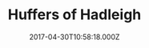 ---
date: 2017-04-30T10:58:18.000Z
title: Huffers of Hadleigh
latitude: 52.044768970680046
longitude: 0.9528065517153052
category: checkin
---